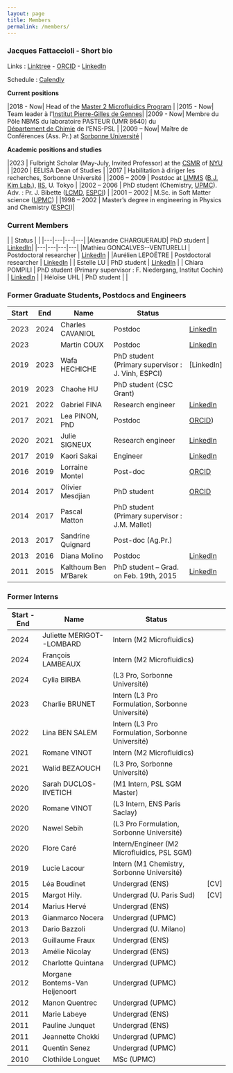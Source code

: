 ```yaml
---
layout: page
title: Members
permalink: /members/
---
```


### Jacques Fattaccioli - Short bio

Links : [Linktree](https://linktr.ee/fattaccioli) - [ORCID](https://orcid.org/0000-0002-0095-2576) - [LinkedIn](https://www.linkedin.com/in/jacquesfattaccioli/)

Schedule : [Calendly](https://calendly.com/fattaccioli/30min)

**Current positions**

|2018 - Now| Head of the [Master 2 Microfluidics Program](https://microfluidics-master.fr/) |
|2015 - Now| Team leader à l'[Institut Pierre-Gilles de Gennes](http://www.institut-pgg.fr)|
|2009 - Now| Membre du Pôle NBMS du laboratoire PASTEUR (UMR 8640) du <br>[Département de Chimie](http://www.chimie.ens.psl.eu) de l'ENS-PSL |
|2009 – Now| Maître de Conférences (Ass. Pr.) at [Sorbonne Université](http://www.sorbonne-universite.fr/) |

**Academic positions and studies**

|2023 | Fulbright Scholar (May-July, Invited Professor) at the [CSMR](https://as.nyu.edu/research-centers/csmr.html) of [NYU](http://www.nyu.edu) |
|2020 | EELISA Dean of Studies |
|2017 | Habilitation à diriger les recherches, Sorbonne Université  |
|2006 – 2009 | Postdoc at [LIMMS](http://limmshp.iis.u-tokyo.ac.jp/) ([B.J. Kim Lab.](http://www.kimlab.iis.u-tokyo.ac.jp/english/index.html)), [IIS](http://iis.u-tokyo.ac.jp/), U. Tokyo |
|2002 – 2006 | PhD student (Chemistry, [UPMC](http://www.upmc.fr/)). Adv. : Pr. J. Bibette ([LCMD](https://www.lcmd.espci.fr/), [ESPCI](http://www.espci.fr/)) |
|2001 – 2002 | M.Sc. in Soft Matter science ([UPMC](http://www.upmc.fr/)) |
|1998 – 2002 | Master’s degree in engineering in Physics and Chemistry ([ESPCI](http://www.espci.fr/))|

### Current Members

|  | Status | |
|---|---|---|---|
|Alexandre CHARGUERAUD| PhD student  | [LinkedIn](https://www.linkedin.com/in/alexandre-chargueraud-1018721a5/)|
|---|---|---|---|
|Mathieu GONCALVES--VENTURELLI | Postdoctoral researcher | [LinkedIn](https://www.linkedin.com/in/mathieu-goncalves-venturelli/?originalSubdomain=fr) |
|Aurélien LEPOËTRE | Postdoctoral researcher | [LinkedIn](https://www.linkedin.com/in/aurelien-lepoetre-microfluidics/) |
| Estelle LU | PhD student |  [LinkedIn](https://www.linkedin.com/in/estelle-lu-099264201/) |
| Chiara POMPILI | PhD student (Primary supervisor : F. Niedergang, Institut Cochin) | [LinkedIn](https://www.linkedin.com/in/chiara-pompili-855320230/) |
| Héloïse UHL | PhD student |  |


### Former Graduate Students, Postdocs and Engineers

| Start | End | Name | Status | |
|---|---|---|---|---|
| 2023 | 2024 | Charles CAVANIOL | Postdoc | [LinkedIn](https://www.linkedin.com/in/charles-cavaniol-928268130/?originalSubdomain=fr/) |
| 2023 || Martin COUX | Postdoc | [LinkedIn](https://www.linkedin.com/in/martin-coux/) |
| 2019 | 2023 |  Wafa HECHICHE | PhD student (Primary supervisor : J. Vinh, ESPCI) | [LinkedIn] |
| 2019 | 2023 |  Chaohe HU | PhD student (CSC Grant)  ||
| 2021 | 2022 |  Gabriel FINA | Research engineer  | [LinkedIn](https://www.linkedin.com/in/gabriel-fina-566839201/) |
| 2017 | 2021 | Lea PINON, PhD | Postdoc | [ORCID](https://orcid.org/0000-0002-8645-071X))  |
| 2020 | 2021 |  Julie SIGNEUX| Research engineer  | [LinkedIn](https://www.linkedin.com/in/julie-signeux-74b32413a/?originalSubdomain=fr) |
| 2017 | 2019 |  Kaori Sakai| Engineer  | [LinkedIn](https://www.linkedin.com/in/kaori-sakai-34298a46/) |
| 2016 | 2019 |  Lorraine Montel| Post-doc | [ORCID](https://orcid.org/0000-0003-0545-6413)  |
| 2014 | 2017 |  Olivier Mesdjian | PhD student | [ORCID](https://orcid.org/0000-0003-4499-2040)|
| 2014 | 2017 |  Pascal Matton| PhD student (Primary supervisor : J.M. Mallet)  ||
| 2013 | 2017 |  Sandrine Quignard | Post-doc (Ag.Pr.)  ||
| 2013 | 2016 |  Diana Molino | Postdoc |[LinkedIn](https://www.linkedin.com/in/diana-molino-6122a995/?originalSubdomain=fr)  |
| 2011 | 2015 |  Kalthoum Ben M’Barek | PhD student – Grad. on Feb. 19th, 2015 | [LinkedIn](https://www.linkedin.com/in/kalthoumbenmbarek/?originalSubdomain=fr)|

### Former Interns

| Start - End | Name | Status | |
|---|---|---|---|
| 2024 |  Juliette MERIGOT--LOMBARD | Intern (M2 Microfluidics)  ||
| 2024 |  François LAMBEAUX | Intern (M2 Microfluidics)  ||
| 2024 |  Cylia BIRBA | (L3 Pro, Sorbonne Université)  ||
| 2023 | Charlie BRUNET | Intern (L3 Pro Formulation, Sorbonne Université) ||
| 2022 |  Lina BEN SALEM | Intern (L3 Pro Formulation, Sorbonne Université)  ||
| 2021 |  Romane VINOT | Intern (M2 Microfluidics)  ||
| 2021 |  Walid BEZAOUCH |(L3 Pro, Sorbonne Université)  ||
| 2020 |  Sarah DUCLOS-IIVETICH | (M1 Intern, PSL SGM Master)  ||
| 2020 |  Romane VINOT |(L3 Intern, ENS Paris Saclay)  ||
| 2020 |  Nawel Sebih |(L3 Pro Formulation, Sorbonne Université)  ||
| 2020 |  Flore Caré| Intern/Engineer (M2 Microfluidics, PSL SGM)  ||
| 2019 |  Lucie Lacour| Intern (M1 Chemistry, Sorbonne Université)  ||
| 2015 |  Léa Boudinet | Undergrad (ENS) |[CV]  |
| 2015 |  Margot Hily. |Undergrad (U. Paris Sud) | [CV]  |
| 2014 | Marius Hervé |Undergrad (ENS) ||
| 2013 |  Gianmarco Nocera | Undergrad (UPMC)  ||
| 2013 | Dario Bazzoli | Undergrad (U. Milano)  ||
| 2013 |  Guillaume Fraux | Undergrad (ENS)  ||
| 2013 | Amélie Nicolay | Undergrad (ENS)  ||
| 2012 |  Charlotte Quintana | Undergrad (UPMC)  ||
| 2012 |  Morgane Bontems-Van Heijenoort | Undergrad (UPMC)  ||
| 2012 |  Manon Quentrec | Undergrad (UPMC)  ||
| 2011 |  Marie Labeye | Undergrad (ENS)  ||
| 2011 |  Pauline Junquet | Undergrad (ENS)  | |
| 2011 |  Jeannette Chokki | Undergrad (UPMC)  | |
| 2011 |  Quentin Senez | Undergrad (UPMC)  | |
| 2010 |  Clothilde Longuet | MSc (UPMC)  | |
